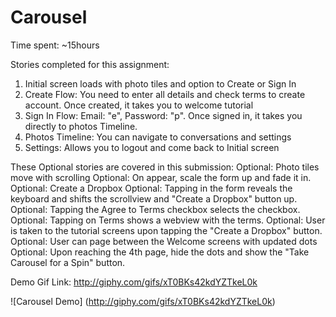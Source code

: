 # Carousel

Time spent: ~15hours

Stories completed for this assignment:
1. Initial screen loads with photo tiles and option to Create or Sign In
2. Create Flow: You need to enter all details and check terms to create account. Once created, it takes you to welcome tutorial
3. Sign In Flow: Email: "e", Password: "p". Once signed in, it takes you directly to photos Timeline.
4. Photos Timeline: You can navigate to conversations and settings
5. Settings: Allows you to logout and come back to Initial screen

These Optional stories are covered in this submission:
Optional: Photo tiles move with scrolling
Optional: On appear, scale the form up and fade it in.
Optional: Create a Dropbox
Optional: Tapping in the form reveals the keyboard and shifts the scrollview and "Create a Dropbox" button up.
Optional: Tapping the Agree to Terms checkbox selects the checkbox.
Optional: Tapping on Terms shows a webview with the terms.
Optional: User is taken to the tutorial screens upon tapping the "Create a Dropbox" button.
Optional: User can page between the Welcome screens with updated dots
Optional: Upon reaching the 4th page, hide the dots and show the "Take Carousel for a Spin" button.

Demo Gif Link: http://giphy.com/gifs/xT0BKs42kdYZTkeL0k

![Carousel Demo] (http://giphy.com/gifs/xT0BKs42kdYZTkeL0k)
